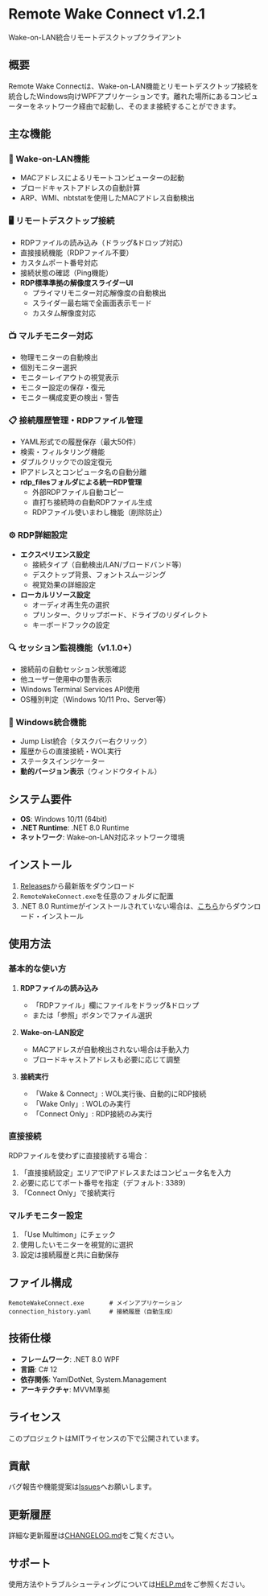# Remote Wake Connect v1.2.1

Wake-on-LAN統合リモートデスクトップクライアント

## 概要

Remote Wake Connectは、Wake-on-LAN機能とリモートデスクトップ接続を統合したWindows向けWPFアプリケーションです。離れた場所にあるコンピューターをネットワーク経由で起動し、そのまま接続することができます。

## 主な機能

### 🚀 Wake-on-LAN機能
- MACアドレスによるリモートコンピューターの起動
- ブロードキャストアドレスの自動計算
- ARP、WMI、nbtstatを使用したMACアドレス自動検出

### 🖥️ リモートデスクトップ接続
- RDPファイルの読み込み（ドラッグ&ドロップ対応）
- 直接接続機能（RDPファイル不要）
- カスタムポート番号対応
- 接続状態の確認（Ping機能）
- **RDP標準準拠の解像度スライダーUI**
  - プライマリモニター対応解像度の自動検出
  - スライダー最右端で全画面表示モード
  - カスタム解像度対応

### 📺 マルチモニター対応
- 物理モニターの自動検出
- 個別モニター選択
- モニターレイアウトの視覚表示
- モニター設定の保存・復元
- モニター構成変更の検出・警告

### 📋 接続履歴管理・RDPファイル管理
- YAML形式での履歴保存（最大50件）
- 検索・フィルタリング機能
- ダブルクリックでの設定復元
- IPアドレスとコンピュータ名の自動分離
- **rdp_filesフォルダによる統一RDP管理**
  - 外部RDPファイル自動コピー
  - 直打ち接続時の自動RDPファイル生成
  - RDPファイル使いまわし機能（削除防止）

### ⚙️ RDP詳細設定
- **エクスペリエンス設定**
  - 接続タイプ（自動検出/LAN/ブロードバンド等）
  - デスクトップ背景、フォントスムージング
  - 視覚効果の詳細設定
- **ローカルリソース設定**
  - オーディオ再生先の選択
  - プリンター、クリップボード、ドライブのリダイレクト
  - キーボードフックの設定

### 🔍 セッション監視機能（v1.1.0+）
- 接続前の自動セッション状態確認
- 他ユーザー使用中の警告表示
- Windows Terminal Services API使用
- OS種別判定（Windows 10/11 Pro、Server等）

### 🎯 Windows統合機能
- Jump List統合（タスクバー右クリック）
- 履歴からの直接接続・WOL実行
- ステータスインジケーター
- **動的バージョン表示**（ウィンドウタイトル）

## システム要件

- **OS**: Windows 10/11 (64bit)
- **.NET Runtime**: .NET 8.0 Runtime
- **ネットワーク**: Wake-on-LAN対応ネットワーク環境

## インストール

1. [Releases](https://github.com/aziproducer/RemoteWakeConnect/releases)から最新版をダウンロード
2. `RemoteWakeConnect.exe`を任意のフォルダに配置
3. .NET 8.0 Runtimeがインストールされていない場合は、[こちら](https://dotnet.microsoft.com/download/dotnet/8.0)からダウンロード・インストール

## 使用方法

### 基本的な使い方

1. **RDPファイルの読み込み**
   - 「RDPファイル」欄にファイルをドラッグ&ドロップ
   - または「参照」ボタンでファイル選択

2. **Wake-on-LAN設定**
   - MACアドレスが自動検出されない場合は手動入力
   - ブロードキャストアドレスも必要に応じて調整

3. **接続実行**
   - 「Wake & Connect」: WOL実行後、自動的にRDP接続
   - 「Wake Only」: WOLのみ実行
   - 「Connect Only」: RDP接続のみ実行

### 直接接続

RDPファイルを使わずに直接接続する場合：
1. 「直接接続設定」エリアでIPアドレスまたはコンピュータ名を入力
2. 必要に応じてポート番号を指定（デフォルト: 3389）
3. 「Connect Only」で接続実行

### マルチモニター設定

1. 「Use Multimon」にチェック
2. 使用したいモニターを視覚的に選択
3. 設定は接続履歴と共に自動保存

## ファイル構成

```
RemoteWakeConnect.exe       # メインアプリケーション
connection_history.yaml     # 接続履歴（自動生成）
```

## 技術仕様

- **フレームワーク**: .NET 8.0 WPF
- **言語**: C# 12
- **依存関係**: YamlDotNet, System.Management
- **アーキテクチャ**: MVVM準拠

## ライセンス

このプロジェクトはMITライセンスの下で公開されています。

## 貢献

バグ報告や機能提案は[Issues](https://github.com/aziproducer/RemoteWakeConnect/issues)へお願いします。

## 更新履歴

詳細な更新履歴は[CHANGELOG.md](CHANGELOG.md)をご覧ください。

## サポート

使用方法やトラブルシューティングについては[HELP.md](HELP.md)をご参照ください。